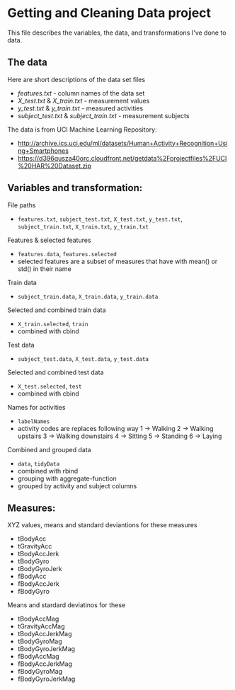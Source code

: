 Getting and Cleaning Data project
===================

This file describes the variables, the data, and transformations I've done to data.

## The data
Here are short descriptions of the data set files

* _features.txt_ - column names of the data set
* _X_test.txt_ & _X_train.txt_ - measurement values
* _y_test.txt_ & _y_train.txt_ - measured activities
* _subject_test.txt_ & _subject_train.txt_ - measurement subjects

The data is from UCI Machine Learning Repository:

* http://archive.ics.uci.edu/ml/datasets/Human+Activity+Recognition+Using+Smartphones
* https://d396qusza40orc.cloudfront.net/getdata%2Fprojectfiles%2FUCI%20HAR%20Dataset.zip

## Variables and transformation:

File paths

* `features.txt`, `subject_test.txt`, `X_test.txt`, `y_test.txt`, `subject_train.txt`, `X_train.txt`, `y_train.txt`

Features & selected features

* `features.data`, `features.selected`
* selected features are a subset of measures that have with mean() or std() in their name

Train data

* `subject_train.data`, `X_train.data`, `y_train.data`

Selected and combined train data

* `X_train.selected`, `train`
* combined with cbind

Test data

* `subject_test.data`, `X_test.data`, `y_test.data`

Selected and combined test data

* `X_test.selected`, `test`
* combined with cbind

Names for activities

* `labelNames`
* activity codes are replaces following way
   1 -> Walking
   2 -> Walking upstairs
   3 -> Walking downstairs
   4 -> Sitting
   5 -> Standing
   6 -> Laying

Combined and grouped data

* `data`, `tidyData`
* combined with rbind
* grouping with aggregate-function
* grouped by activity and subject columns 

## Measures:

XYZ values, means and standard deviantions for these measures

* tBodyAcc
* tGravityAcc
* tBodyAccJerk
* tBodyGyro
* tBodyGyroJerk
* fBodyAcc
* fBodyAccJerk
* fBodyGyro

Means and stardard deviatinos for these

* tBodyAccMag
* tGravityAccMag
* tBodyAccJerkMag
* tBodyGyroMag
* tBodyGyroJerkMag
* fBodyAccMag
* fBodyAccJerkMag
* fBodyGyroMag
* fBodyGyroJerkMag

